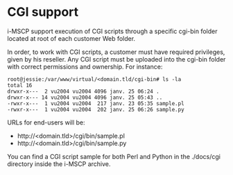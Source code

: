 # CGI support

i-MSCP support execution of CGI scripts through a specific cgi-bin folder located at root of each customer Web folder.

In order, to work with CGI scripts, a customer must have required privileges, given by his reseller. Any CGI script must
be uploaded into the cgi-bin folder with correct permissions and ownership. For instance:

```
root@jessie:/var/www/virtual/<domain.tld/cgi-bin# ls -la
total 16
drwxr-x---  2 vu2004 vu2004 4096 janv. 25 06:24 .
drwxr-x--- 14 vu2004 vu2004 4096 janv. 25 05:43 ..
-rwxr-x---  1 vu2004 vu2004  217 janv. 23 05:35 sample.pl
-rwxr-x---  1 vu2004 vu2004  202 janv. 25 06:26 sample.py
```

URLs for end-users will be:

- http://<domain.tld>/cgi/bin/sample.pl
- http://<domain.tld>/cgi/bin/sample.py

You can find a CGI script sample for both Perl and Python in the ./docs/cgi directory inside the i-MSCP archive.
